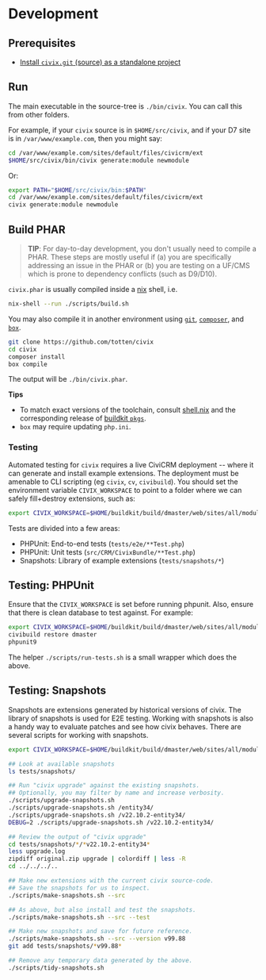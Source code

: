 # Development

## Prerequisites

* [Install `civix.git` (source) as a standalone project](download.md#src-composer)

## Run

The main executable in the source-tree is `./bin/civix`. You can call this from other folders.

For example, if your `civix` source is in `$HOME/src/civix`, and if your D7 site is in `/var/www/example.com`,
then you might say:

```bash
cd /var/www/example.com/sites/default/files/civicrm/ext
$HOME/src/civix/bin/civix generate:module newmodule
```

Or:

```bash
export PATH="$HOME/src/civix/bin:$PATH"
cd /var/www/example.com/sites/default/files/civicrm/ext
civix generate:module newmodule
```

## Build PHAR

> __TIP__: For day-to-day development, you don't usually need to compile a PHAR. These
> steps are mostly useful if (a) you are specifically addressing an issue in the PHAR
> or (b) you are testing on a UF/CMS which is prone to dependency conflicts (such as D9/D10).

`civix.phar` is usually compiled inside a [nix](https://nixos.org/download.html) shell, i.e.

```bash
nix-shell --run ./scripts/build.sh
```

You may also compile it in another environment using [`git`](https://git-scm.com), [`composer`](https://getcomposer.org/), and [`box`](http://box-project.github.io/box2/).

```bash
git clone https://github.com/totten/civix
cd civix
composer install
box compile
```

The output will be `./bin/civix.phar`.

__Tips__

* To match exact versions of the toolchain, consult [shell.nix](../shell.nix) and the corresponding release of [buildkit `pkgs`](https://github.com/civicrm/civicrm-buildkit/blob/master/nix/pkgs/default.nix).
* `box` may require updating `php.ini`.

### Testing

Automated testing for `civix` requires a live CiviCRM deployment -- where it can generate and install example extensions.  The deployment
must be amenable to CLI scripting (eg `civix`, `cv`, `civibuild`).  You should set the environment variable `CIVIX_WORKSPACE` to point to
a folder where we can safely fill+destroy extensions, such as:

```bash
export CIVIX_WORKSPACE=$HOME/buildkit/build/dmaster/web/sites/all/modules/civicrm/ext/civixtest
```

Tests are divided into a few areas:

* PHPUnit: End-to-end tests (`tests/e2e/**Test.php`)
* PHPUnit: Unit tests (`src/CRM/CivixBundle/**Test.php`)
* Snapshots: Library of example extensions (`tests/snapshots/*`)

## Testing: PHPUnit

Ensure that the `CIVIX_WORKSPACE` is set before running phpunit. Also, ensure that there is clean database to test against.
For example:

```bash
export CIVIX_WORKSPACE=$HOME/buildkit/build/dmaster/web/sites/all/modules/civicrm/ext/civixtest
civibuild restore dmaster
phpunit9
```

The helper `./scripts/run-tests.sh` is a small wrapper which does the above.

## Testing: Snapshots

Snapshots are extensions generated by historical versions of civix.  The library of snapshots is used for E2E testing.
Working with snapshots is also a handy way to evaluate patches and see how civix behaves. There are several
scripts for working with snapshots.

```bash
export CIVIX_WORKSPACE=$HOME/buildkit/build/dmaster/web/sites/all/modules/civicrm/ext/civixtest

## Look at available snapshots
ls tests/snapshots/

## Run "civix upgrade" against the existing snapshots.
## Optionally, you may filter by name and increase verbosity.
./scripts/upgrade-snapshots.sh
./scripts/upgrade-snapshots.sh /entity34/
./scripts/upgrade-snapshots.sh /v22.10.2-entity34/
DEBUG=2 ./scripts/upgrade-snapshots.sh /v22.10.2-entity34/

## Review the output of "civix upgrade"
cd tests/snapshots/*/*v22.10.2-entity34*
less upgrade.log
zipdiff original.zip upgrade | colordiff | less -R
cd ../../../..

## Make new extensions with the current civix source-code.
## Save the snapshots for us to inspect.
./scripts/make-snapshots.sh --src

## As above, but also install and test the snapshots.
./scripts/make-snapshots.sh --src --test

## Make new snapshots and save for future reference.
./scripts/make-snapshots.sh --src --version v99.88
git add tests/snapshots/*v99.88*

## Remove any temporary data generated by the above.
./scripts/tidy-snapshots.sh
```
